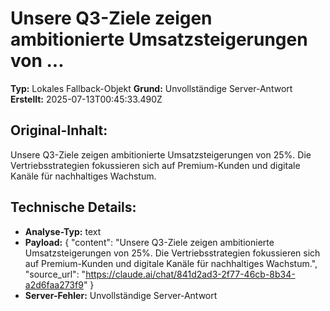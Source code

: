 # Unsere Q3-Ziele zeigen ambitionierte Umsatzsteigerungen von ...

**Typ:** Lokales Fallback-Objekt
**Grund:** Unvollständige Server-Antwort
**Erstellt:** 2025-07-13T00:45:33.490Z

## Original-Inhalt:

Unsere Q3-Ziele zeigen ambitionierte Umsatzsteigerungen von 25%. Die Vertriebsstrategien fokussieren sich auf Premium-Kunden und digitale Kanäle für nachhaltiges Wachstum.

## Technische Details:

- **Analyse-Typ:** text
- **Payload:** {
  "content": "Unsere Q3-Ziele zeigen ambitionierte Umsatzsteigerungen von 25%. Die Vertriebsstrategien fokussieren sich auf Premium-Kunden und digitale Kanäle für nachhaltiges Wachstum.",
  "source_url": "https://claude.ai/chat/841d2ad3-2f77-46cb-8b34-a2d6faa273f9"
}
- **Server-Fehler:** Unvollständige Server-Antwort